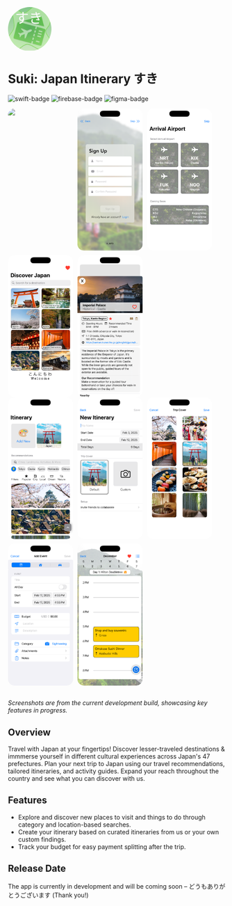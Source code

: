  <img src="https://github.com/tammyho52/sukiJapanItineraryImages/blob/46981f891ec639e3c8cb811cce4d95479d963b7b/Group%201.png" width="100px" height="auto" style="border-radius:50%"> 
 
# Suki: Japan Itinerary すき

![swift-badge](https://img.shields.io/badge/Swift-FA7343?style=for-the-badge&logo=swift&logoColor=white)
![firebase-badge](https://img.shields.io/badge/firebase-ffca28?style=for-the-badge&logo=firebase&logoColor=black)
![figma-badge](https://img.shields.io/badge/Figma-F24E1E?style=for-the-badge&logo=figma&logoColor=white)

<div style="display: flex; gap: 10px; flex-wrap: wrap;">
  <img src="https://github.com/tammyho52/sukiJapanItineraryImages/blob/cfff821a193939e29b9c8bac778e11bd255ddad5/1%20BackgroundTitleImage.png" width="150px" height="auto" style="border-radius: 15px;">
  <img src="https://github.com/tammyho52/sukiJapanItineraryImages/blob/cfff821a193939e29b9c8bac778e11bd255ddad5/1%20SignUp.png" width="150px" height="auto" style="border-radius: 15px;">
  <img src="https://github.com/tammyho52/sukiJapanItineraryImages/blob/cfff821a193939e29b9c8bac778e11bd255ddad5/1%20AirportSelectionView.png" width="150px" height="auto" style="border-radius: 15px;">
  <img src="https://github.com/tammyho52/sukiJapanItineraryImages/blob/cfff821a193939e29b9c8bac778e11bd255ddad5/1%20DiscoveryView.png" width="150px" height="auto" style="border-radius: 15px;">
  <img src="https://github.com/tammyho52/sukiJapanItineraryImages/blob/cfff821a193939e29b9c8bac778e11bd255ddad5/LocationView.png" width="150px" height="auto" style="border-radius: 15px;">
</div>

<div style="display: flex; gap: 10px; flex-wrap: wrap;">
  <img src="https://github.com/tammyho52/sukiJapanItineraryImages/blob/cfff821a193939e29b9c8bac778e11bd255ddad5/01%20ItineraryOverview.png" width="150px" height="auto" style="border-radius: 15px;">
  <img src="https://github.com/tammyho52/sukiJapanItineraryImages/blob/cfff821a193939e29b9c8bac778e11bd255ddad5/1%20NewItinerary.png" width="150px" height="auto" style="border-radius: 15px;">
  <img src="https://github.com/tammyho52/sukiJapanItineraryImages/blob/cfff821a193939e29b9c8bac778e11bd255ddad5/1%20DefaultTripCoverView.png" width="150px" height="auto" style="border-radius: 15px;">
  <img src="https://github.com/tammyho52/sukiJapanItineraryImages/blob/cfff821a193939e29b9c8bac778e11bd255ddad5/01%20CalendarAddView.png" width="150px" height="auto" style="border-radius: 15px;">
  <img src="https://github.com/tammyho52/sukiJapanItineraryImages/blob/cfff821a193939e29b9c8bac778e11bd255ddad5/ItineraryView.png" width="150px" height="auto" style="border-radius: 15px;">
</div>

<br> *Screenshots are from the current development build, showcasing key features in progress.* <br>

## Overview

Travel with Japan at your fingertips! Discover lesser-traveled destinations & immmerse yourself in different cultural experiences across Japan's 47 prefectures. Plan your next trip to Japan using our travel recommendations, tailored itineraries, and activity guides. Expand your reach throughout the country and see what you can discover with us. 

## Features
- Explore and discover new places to visit and things to do through category and location-based searches.
- Create your itinerary based on curated itineraries from us or your own custom findings.
- Track your budget for easy payment splitting after the trip.

## Release Date
The app is currently in development and will be coming soon – どうもありがとうございます (Thank you!)
